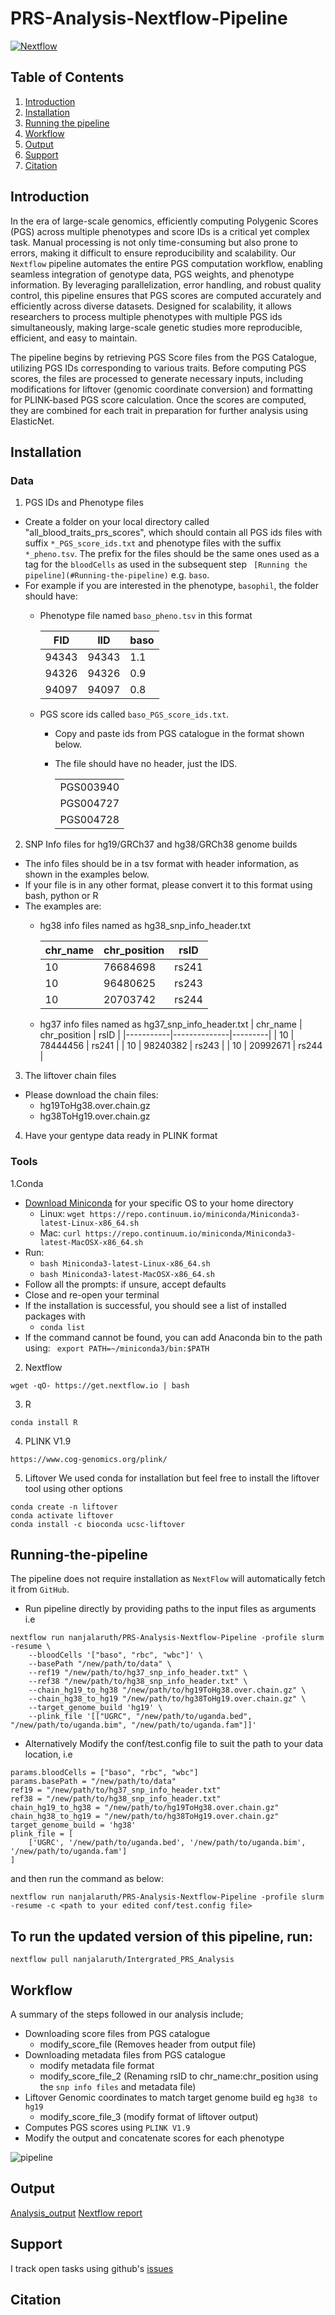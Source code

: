 # PRS-Analysis-Nextflow-Pipeline

[![Nextflow](https://img.shields.io/badge/nextflow-%E2%89%A520.04.0-brightgreen.svg)](https://www.nextflow.io/)

## Table of Contents

1.  [Introduction](#Introduction)
2.  [Installation](#Installation)
3.  [Running the pipeline](#Running-the-pipeline)
4.  [Workflow](#Workflow)
5.  [Output](#Output)
6.  [Support](#Support)
7.  [Citation](#Citation)

## Introduction
In the era of large-scale genomics, efficiently computing Polygenic Scores (PGS) across multiple phenotypes and score IDs is a critical yet complex task. Manual processing is not only time-consuming but also prone to errors, making it difficult to ensure reproducibility and scalability. Our `Nextflow` pipeline automates the entire PGS computation workflow, enabling seamless integration of genotype data, PGS weights, and phenotype information. By leveraging parallelization, error handling, and robust quality control, this pipeline ensures that PGS scores are computed accurately and efficiently across diverse datasets. Designed for scalability, it allows researchers to process multiple phenotypes with multiple PGS ids simultaneously, making large-scale genetic studies more reproducible, efficient, and easy to maintain.

The pipeline begins by retrieving PGS Score files from the PGS Catalogue, utilizing PGS IDs corresponding to various traits. Before computing PGS scores, the files are processed to generate necessary inputs, including modifications for liftover (genomic coordinate conversion) and formatting for PLINK-based PGS score calculation. Once the scores are computed, they are combined for each trait in preparation for further analysis using ElasticNet.

## Installation 
### Data
1. PGS IDs and Phenotype files
- Create a folder on your local directory called "all_blood_traits_prs_scores", which should contain all PGS ids files with suffix `*_PGS_score_ids.txt` and phenotype files with the suffix `*_pheno.tsv`. The prefix for the files should be the same ones used as a tag for the `bloodCells` as used in the subsequent step ` [Running the pipeline](#Running-the-pipeline)` e.g. `baso`.
- For example if you are interested in the phenotype, `basophil`, the folder should have:
  - Phenotype file named `baso_pheno.tsv` in this format

      | FID  | IID | baso    |
      |-----------|--------------|---------|
      |94343      |94343         |1.1|
      |94326      |94326         |0.9|
      |94097      |94097         |0.8|

  - PGS score ids called `baso_PGS_score_ids.txt`. 
    - Copy and paste ids from PGS catalogue in the format shown below.
    - The file should have no header, just the IDS.
  
      ||
      |-----------|
      |PGS003940|
      |PGS004727|
      |PGS004728|

2. SNP Info files for hg19/GRCh37 and hg38/GRCh38 genome builds
- The info files should be in a tsv format with header information, as shown in the examples below.
- If your file is in any other format, please convert it to this format using bash, python or R
- The examples are:
  - hg38 info files named as hg38_snp_info_header.txt

    | chr_name  | chr_position | rsID    |
    |-----------|--------------|---------|
    | 10   | 76684698    | rs241         |
    | 10   | 96480625    | rs243         |
    | 10   | 20703742    | rs244         |  

  - hg37 info files named as hg37_snp_info_header.txt
    | chr_name  | chr_position | rsID    |
    |-----------|--------------|---------|
    | 10   | 78444456    | rs241         |
    | 10   | 98240382     | rs243         |
    | 10   | 20992671    | rs244         |  

3. The liftover chain files
- Please download the chain files:
  - hg19ToHg38.over.chain.gz
  - hg38ToHg19.over.chain.gz

4. Have your gentype data ready in PLINK format

### Tools
1.Conda
- [Download Miniconda](https://www.anaconda.com/download/) for your specific OS to your home directory
    - Linux: `wget https://repo.continuum.io/miniconda/Miniconda3-latest-Linux-x86_64.sh`
    - Mac: `curl https://repo.continuum.io/miniconda/Miniconda3-latest-MacOSX-x86_64.sh`
- Run:
    - `bash Miniconda3-latest-Linux-x86_64.sh`
    - `bash Miniconda3-latest-MacOSX-x86_64.sh`
- Follow all the prompts: if unsure, accept defaults
- Close and re-open your terminal
- If the installation is successful, you should see a list of installed packages with
    - `conda list`
- If the command cannot be found, you can add Anaconda bin to the path using:
    ` export PATH=~/miniconda3/bin:$PATH`
    
2. Nextflow
```
wget -qO- https://get.nextflow.io | bash
```

3. R
```
conda install R
```
   
4. PLINK V1.9
```
https://www.cog-genomics.org/plink/
```
   
5. Liftover
We used conda for installation but feel free to install the liftover tool using other options
```
conda create -n liftover
conda activate liftover
conda install -c bioconda ucsc-liftover
```

##  Running-the-pipeline
The pipeline does not require installation as `NextFlow` will automatically fetch it from `GitHub`.

- Run pipeline directly by providing paths to the input files as arguments i.e
```
nextflow run nanjalaruth/PRS-Analysis-Nextflow-Pipeline -profile slurm -resume \
    --bloodCells '["baso", "rbc", "wbc"]' \
    --basePath "/new/path/to/data" \
    --ref19 "/new/path/to/hg37_snp_info_header.txt" \
    --ref38 "/new/path/to/hg38_snp_info_header.txt" \
    --chain_hg19_to_hg38 "/new/path/to/hg19ToHg38.over.chain.gz" \
    --chain_hg38_to_hg19 "/new/path/to/hg38ToHg19.over.chain.gz" \
    --target_genome_build 'hg19' \
    --plink_file '[["UGRC", "/new/path/to/uganda.bed", "/new/path/to/uganda.bim", "/new/path/to/uganda.fam"]]'
```

- Alternatively
Modify the conf/test.config file to suit the path to your data location, i.e
```
params.bloodCells = ["baso", "rbc", "wbc"]
params.basePath = "/new/path/to/data"
ref19 = "/new/path/to/hg37_snp_info_header.txt"
ref38 = "/new/path/to/hg38_snp_info_header.txt"
chain_hg19_to_hg38 = "/new/path/to/hg19ToHg38.over.chain.gz"
chain_hg38_to_hg19 = "/new/path/to/hg38ToHg19.over.chain.gz"
target_genome_build = 'hg38'
plink_file = [
    ['UGRC', '/new/path/to/uganda.bed', '/new/path/to/uganda.bim', '/new/path/to/uganda.fam']
]
```
 and then run the command as below:
   ```
   nextflow run nanjalaruth/PRS-Analysis-Nextflow-Pipeline -profile slurm -resume -c <path to your edited conf/test.config file> 
   ```

## To run the updated version of this pipeline, run:

 ```
 nextflow pull nanjalaruth/Intergrated_PRS_Analysis
 ```

## Workflow
A summary of the steps followed in our analysis include;
- Downloading score files from PGS catalogue
    - modify_score_file (Removes header from output file)
- Downloading metadata files from PGS catalogue
    - modify metadata file format   
    - modify_score_file_2 (Renaming rsID to chr_name:chr_position using the `snp info files` and metadata file)
- Liftover Genomic coordinates to match target genome build eg `hg38 to hg19`
    - modify_score_file_3 (modify format of liftover output)
- Computes PGS scores using `PLINK V1.9`
- Modify the output and concatenate scores for each phenotype
  
![pipeline](https://github.com/nanjalaruth/PRS-Analysis-Nextflow-Pipeline/blob/main/output/pipeline_info/output.png)

## Output
[Analysis_output](https://nanje.quarto.pub/intergrated_prs/)
[Nextflow report]()

## Support
I track open tasks using github's [issues](https://github.com/nanjalaruth/Intergrated_PRS_Analysis/issues)

## Citation
